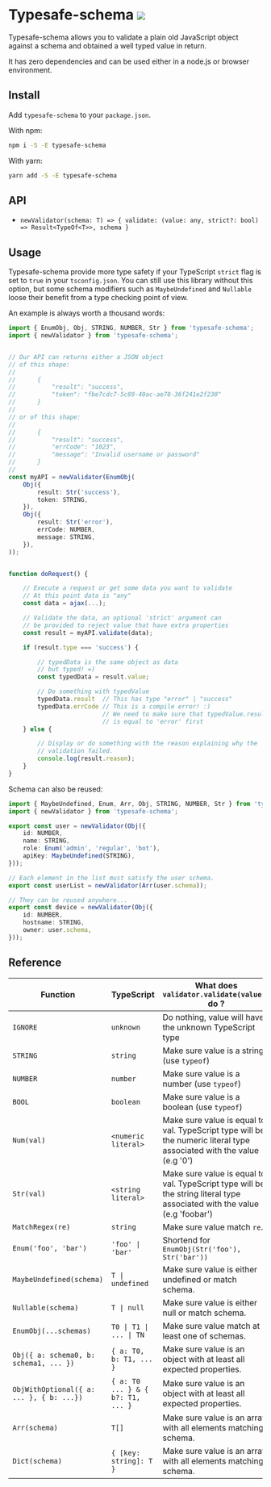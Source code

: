 # Typesafe-schema ![](https://img.shields.io/badge/TypeScript-%3E3.0-green)

Typesafe-schema allows you to validate a plain old JavaScript object against
a schema and obtained a well typed value in return.

It has zero dependencies and can be used either in a node.js or browser
environment.

## Install

Add `typesafe-schema` to your `package.json`.

With npm:

```bash
npm i -S -E typesafe-schema
```

With yarn:

```bash
yarn add -S -E typesafe-schema
```

## API

 * `newValidator(schema: T) => { validate: (value: any, strict?: bool) => Result<TypeOf<T>>, schema }`

## Usage

Typesafe-schema provide more type safety if your TypeScript `strict` flag is set to
`true` in your `tsconfig.json`. You can still use this library without this option,
but some schema modifiers such as `MaybeUndefined` and `Nullable` loose their benefit from
a type checking point of view.

An example is always worth a thousand words:

```ts
import { EnumObj, Obj, STRING, NUMBER, Str } from 'typesafe-schema';
import { newValidator } from 'typesafe-schema';


// Our API can returns either a JSON object
// of this shape:
//
//      {
//          "result": "success",
//          "token": "fbe7cdc7-5c89-40ac-ae78-36f241e2f230"
//      }
//
// or of this shape:
//
//      {
//          "result": "success",
//          "errCode": "1023",
//          "message": "Invalid username or password"
//      }
//
const myAPI = newValidator(EnumObj(
    Obj({
        result: Str('success'),
        token: STRING,
    }),
    Obj({
        result: Str('error'),
        errCode: NUMBER,
        message: STRING,
    }),
));


function doRequest() {

    // Execute a request or get some data you want to validate
    // At this point data is "any"
    const data = ajax(...);

    // Validate the data, an optional 'strict' argument can
    // be provided to reject value that have extra properties
    const result = myAPI.validate(data);

    if (result.type === 'success') {

        // typedData is the same object as data
        // but typed! =)
        const typedData = result.value;

        // Do something with typedValue
        typedData.result  // This has type "error" | "success"
        typedData.errCode // This is a compile error! :)
                          // We need to make sure that typedValue.result
                          // is equal to 'error' first
    } else {

        // Display or do something with the reason explaining why the
        // validation failed.
        console.log(result.reason);
    }
}
```

Schema can also be reused:

```ts
import { MaybeUndefined, Enum, Arr, Obj, STRING, NUMBER, Str } from 'typesafe-schema';
import { newValidator } from 'typesafe-schema';

export const user = newValidator(Obj({
    id: NUMBER,
    name: STRING,
    role: Enum('admin', 'regular', 'bot'),
    apiKey: MaybeUndefined(STRING),
}));

// Each element in the list must satisfy the user schema.
export const userList = newValidator(Arr(user.schema));

// They can be reused anywhere...
export const device = newValidator(Obj({
    id: NUMBER,
    hostname: STRING,
    owner: user.schema,
}));
```

## Reference


| Function                               | TypeScript              | What does `validator.validate(value);` do ?                                                                                        |
|----------------------------------------|-------------------------|---------------------------------------------------------------------------------------------------------------------------|
| `IGNORE`                               | `unknown`               | Do nothing, value will have the unknown TypeScript type                                                                   |
| `STRING`                               | `string`                | Make sure value is a string (use `typeof`)                                                                                |
| `NUMBER`                               | `number`                | Make sure value is a number (use `typeof`)                                                                                |
| `BOOL`                                 | `boolean`               | Make sure value is a boolean (use `typeof`)                                                                               |
| `Num(val)`                             | `<numeric literal>`     | Make sure value is equal to val. TypeScript type will be the numeric literal type associated with the value (e.g '0')     |
| `Str(val)`                             | `<string literal>`      | Make sure value is equal to val. TypeScript type will be the string literal type associated with the value (e.g 'foobar') |
| `MatchRegex(re)`                       | `string`                | Make sure value match `re`.                                                                                               |
| `Enum('foo', 'bar')`                   | `'foo' \| 'bar'`         | Shortend for `EnumObj(Str('foo'), Str('bar'))`                                                                            |
| `MaybeUndefined(schema)`               | `T \| undefined`         | Make sure value is either undefined or match schema.                                                                      |
| `Nullable(schema)`                     | `T \| null`              | Make sure value is either null or match schema.                                                                           |
| `EnumObj(...schemas)`                  | `T0 \| T1 \| ... \| TN`    | Make sure value match at least one of schemas.                                                                            |
| `Obj({ a: schema0, b: schema1, ... })` | `{ a: T0, b: T1, ... }` | Make sure value is an object with at least all expected properties.                                                       |
| `ObjWithOptional({ a: ... }, { b: ...})` | `{ a: T0 ... } & { b?: T1, ... }` | Make sure value is an object with at least all expected properties.                                                       |
| `Arr(schema)`                          | `T[]`                   | Make sure value is an array with all elements matching schema.                                                            |
| `Dict(schema)`                         | `{ [key: string]: T }`  | Make sure value is an array with all elements matching schema.                                                            |